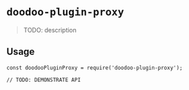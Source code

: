 # `doodoo-plugin-proxy`

> TODO: description

## Usage

```
const doodooPluginProxy = require('doodoo-plugin-proxy');

// TODO: DEMONSTRATE API
```
